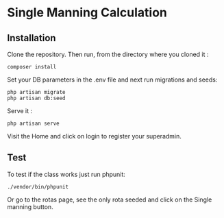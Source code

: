 # Single Manning Calculation

Installation
------------
Clone the repository.
Then run, from the directory where you cloned it :

    composer install


Set your DB parameters in the .env file and next run migrations and seeds:

    php artisan migrate
    php artisan db:seed
  
Serve it :

    php artisan serve

Visit the Home and click on login to register your superadmin.

Test
------------

To test if the class works just run phpunit:

    ./vendor/bin/phpunit

Or go to the rotas page, see the only rota seeded and click on the Single manning button.